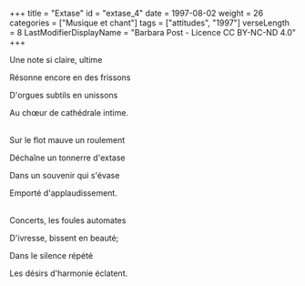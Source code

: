 +++
title = "Extase"
id = "extase_4"
date = 1997-08-02
weight = 26
categories = ["Musique et chant"]
tags = ["attitudes", "1997"]
verseLength = 8
LastModifierDisplayName = "Barbara Post - Licence CC BY-NC-ND 4.0"
+++

Une note si claire, ultime

Résonne encore en des frissons

D'orgues subtils en unissons

Au chœur de cathédrale intime.

 \
Sur le flot mauve un roulement

Déchaîne un tonnerre d'extase

Dans un souvenir qui s'évase

Emporté d'applaudissement.

 \
Concerts, les foules automates

D'ivresse, bissent en beauté;

Dans le silence répété

Les désirs d'harmonie éclatent.
